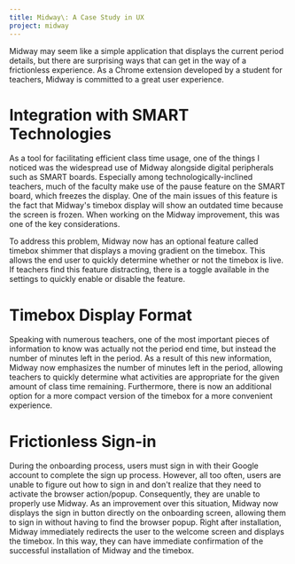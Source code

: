 ```yaml
---
title: Midway\: A Case Study in UX
project: midway
---
```


Midway may seem like a simple application that displays the current period details, but there are surprising ways that can get in the way of a frictionless experience. As a Chrome extension developed by a student for teachers, Midway is committed to a great user experience.

# Integration with SMART Technologies
As a tool for facilitating efficient class time usage, one of the things I noticed was the widespread use of Midway alongside digital peripherals such as SMART boards. Especially among technologically-inclined teachers, much of the faculty make use of the pause feature on the SMART board, which freezes the display. One of the main issues of this feature is the fact that Midway's timebox display will show an outdated time because the screen is frozen. When working on the Midway improvement, this was one of the key considerations.

To address this problem, Midway now has an optional feature called timebox shimmer that displays a moving gradient on the timebox. This allows the end user to quickly determine whether or not the timebox is live. If teachers  find this feature distracting, there is a toggle available in the settings to quickly enable or disable the feature.

# Timebox Display Format
Speaking with numerous teachers, one of the most important pieces of information to know was actually not the period end time, but instead the number of minutes left in the period. As a result of this new information, Midway now emphasizes the number of minutes left in the period, allowing teachers to quickly determine what activities are appropriate for the given amount of class time remaining. Furthermore, there is now an additional option for a more compact version of the timebox for a more convenient experience.

# Frictionless Sign-in
During the onboarding process, users must sign in with their Google account to complete the sign up process. However, all too often, users are unable to figure out how to sign in and don't realize that they need to activate the browser action/popup. Consequently, they are unable to properly use Midway. As an improvement over this situation, Midway now displays the sign in button directly on the onboarding screen, allowing them to sign in without having to find the browser popup. Right after installation, Midway immediately redirects the user to the welcome screen and displays the timebox. In this way, they can have immediate confirmation of the successful installation of Midway and the timebox.
